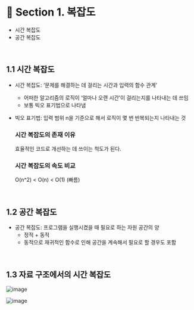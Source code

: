 # 📌 Section 1. 복잡도

- 시간 복잡도
- 공간 복잡도

<br/>

## 1.1 시간 복잡도

- 시간 복잡도: ‘문제를 해결하는 데 걸리는 시간과 입력의 함수 관계’
    - 어떠한 알고리즘의 로직이 ‘얼마나 오랜 시간’이 걸리는지를 나타내는 데 쓰임
    - 보통 빅오 표기법으로 나타냄
- 빅오 표기법: 입력 범위 n을 기준으로 해서 로직이 몇 번 반복되는지 나타내는 것
  
  ### 시간 복잡도의 존재 이유
  
  효율적인 코드로 개선하는 데 쓰이는 척도가 된다.
  
  ### 시간 복잡도의 속도 비교
  
  O(n^2) < O(n) < O(1) (빠름)

<br/>

## 1.2 공간 복잡도

- 공간 복잡도: 프로그램을 실행시켰을 때 필요로 하는 자원 공간의 양
    - 정적 + 동적
    - 동적으로 재귀적인 함수로 인해 공간을 계속해서 필요로 할 경우도 포함

<br/>

## 1.3 자료 구조에서의 시간 복잡도
![image](https://github.com/Algosippda-CS/Yeonsu-CS/assets/82032452/ebb53493-e323-4b9b-a2c2-4cbfa014a624)

![image](https://github.com/Algosippda-CS/Yeonsu-CS/assets/82032452/28e69f57-d0bf-4afc-9245-f2f506446b69)
